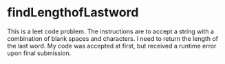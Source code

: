 # findLengthofLastword

This is a leet code problem. The instructions are to accept a string with a combination of blank spaces and characters. I need to return the length of the last word. My code was accepted at first, but received a runtime error upon final submission. 
